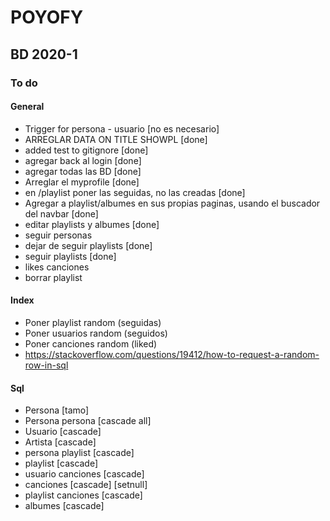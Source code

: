 # POYOFY

## BD 2020-1

### To do

#### General

+ Trigger for persona - usuario [no es necesario]
+ ARREGLAR DATA ON TITLE SHOWPL [done]
+ added test to gitignore [done]
+ agregar back al login [done]
+ agregar todas las BD [done]
+ Arreglar el myprofile [done]
+ en /playlist poner las seguidas, no las creadas [done]
+ Agregar a playlist/albumes en sus propias paginas, usando el buscador del navbar [done]
+ editar playlists y albumes [done]
+ seguir personas 
+ dejar de seguir playlists [done]
+ seguir playlists [done]
+ likes canciones
+ borrar playlist

#### Index

+ Poner playlist random (seguidas)
+ Poner usuarios random (seguidos)
+ Poner canciones random (liked)
+ <https://stackoverflow.com/questions/19412/how-to-request-a-random-row-in-sql>

#### Sql

+ Persona [tamo]
+ Persona persona [cascade all]
+ Usuario [cascade]
+ Artista [cascade]
+ persona playlist [cascade]
+ playlist [cascade]
+ usuario canciones [cascade]
+ canciones [cascade] [setnull]
+ playlist canciones [cascade]
+ albumes [cascade]
